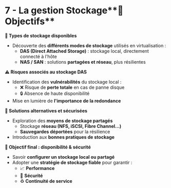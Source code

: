 # 7 - La gestion Stockage**🎯 Objectifs**

**📂 Types de stockage disponibles**

- Découverte des **différents modes de stockage** utilisés en virtualisation :
  - **DAS (Direct Attached Storage)** : stockage local, directement connecté à l'hôte
  - **NAS / SAN** : solutions **partagées et réseau**, plus résilientes



**⚠️ Risques associés au stockage DAS**

- Identification des **vulnérabilités** du stockage local :
  - ❌ Risque de **perte totale** en cas de panne disque
  - 🔒 Absence de haute disponibilité
- Mise en lumière de **l'importance de la redondance**



**🔄 Solutions alternatives et sécurisées**

- Exploration des **moyens de stockage partagés**
  - Stockage **réseau (NFS, iSCSI, Fibre Channel...)**
  - **Sauvegardes déportées** pour la résilience
- Introduction aux **bonnes pratiques de stockage**



**🚀 Objectif final : disponibilité & sécurité**

- Savoir **configurer un stockage local ou partagé**
- Adopter une **stratégie de stockage fiable** pour garantir :
  - 📈 **Performance**
  - 🔐 **Sécurité**
  - ♻️ **Continuité de service**
